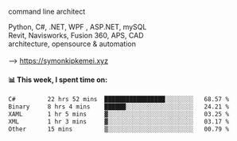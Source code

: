 command line architect

Python, C#, .NET, WPF , ASP.NET, mySQL <br>
Revit, Navisworks, Fusion 360, APS, CAD <br>
architecture, opensource & automation<br>
<br>
--> https://symonkipkemei.xyz

#### 📊 This week, I spent time on:
<!--START_SECTION:waka-->

```txt
C#         22 hrs 52 mins  █████████████████░░░░░░░░   68.57 %
Binary     8 hrs 4 mins    ██████░░░░░░░░░░░░░░░░░░░   24.21 %
XAML       1 hr 5 mins     ▓░░░░░░░░░░░░░░░░░░░░░░░░   03.25 %
XML        1 hr 3 mins     ▓░░░░░░░░░░░░░░░░░░░░░░░░   03.17 %
Other      15 mins         ▒░░░░░░░░░░░░░░░░░░░░░░░░   00.79 %
```

<!--END_SECTION:waka-->
